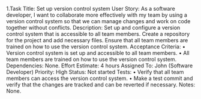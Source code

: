 1.Task Title: Set up version control system 
User Story: As a software developer, I want to collaborate more effectively with my team by using a version control system so that we can manage changes and work on code together without conflicts. 
Description: Set up and configure a version control system that is accessible to all team members. Create a repository for the project and add necessary files. Ensure that all team members are trained on how to use the version control system. 
Acceptance Criteria:
•	Version control system is set up and accessible to all team members.
•	All team members are trained on how to use the version control system. Dependencies: None. Effort Estimate: 4 hours Assigned To: John (Software Developer) 
Priority: High 
Status: Not started 
Tests:
•	Verify that all team members can access the version control system.
•	Make a test commit and verify that the changes are tracked and can be reverted if necessary. 
Notes: None.

